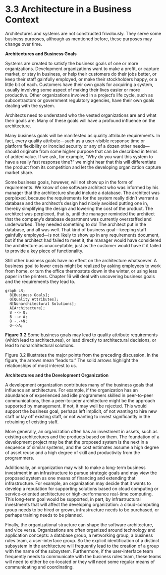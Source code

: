 3.3 Architecture in a Business Context
===

Architectures and systems are not constructed frivolously. They serve some business purposes, although as mentioned before, these purposes may change over time.

**Architectures and Business Goals**

Systems are created to satisfy the business goals of one or more organizations. Development organizations want to make a profit, or capture market, or stay in business, or help their customers do their jobs better, or keep their staff gainfully employed, or make their stockholders happy, or a little bit of each. Customers have their own goals for acquiring a system, usually involving some aspect of making their lives easier or more productive. Other organizations involved in a project’s life cycle, such as subcontractors or government regulatory agencies, have their own goals dealing with the system.

Architects need to understand who the vested organizations are and what their goals are. Many of these goals will have a profound influence on the architecture.

Many business goals will be manifested as quality attribute requirements. In fact, every quality attribute—such as a user-visible response time or platform flexibility or ironclad security or any of a dozen other needs—should originate from some higher purpose that can be described in terms of added value. If we ask, for example, “Why do you want this system to have a really fast response time?” we might hear that this will differentiate the product from its competition and let the developing organization capture market share.

Some business goals, however, will not show up in the form of requirements. We know of one software architect who was informed by his manager that the architecture should include a database. The architect was perplexed, because the requirements for the system really didn’t warrant a database and the architect’s design had nicely avoided putting one in, thereby simplifying the design and lowering the cost of the product. The architect was perplexed, that is, until the manager reminded the architect that the company’s database department was currently overstaffed and underworked. They needed something to do! The architect put in the database, and all was well. That kind of business goal—keeping staff gainfully employed—is not likely to show up in any requirements document, but if the architect had failed to meet it, the manager would have considered the architecture as unacceptable, just as the customer would have if it failed to provide a key piece of functionality.

Still other business goals have no effect on the architecture whatsoever. A business goal to lower costs might be realized by asking employees to work from home, or turn the office thermostats down in the winter, or using less paper in the printers. Chapter 16 will deal with uncovering business goals and the requirements they lead to.

```mermaid
graph LR;
  B[Business Goals];
  Q[Quality Attributes];
  N[Nonarchitectural Solutions];
  A[Architecture];
  B --> Q;
  B --> A;
  B -.->N;
  Q-->A;
```
**Figure 3.2** Some business goals may lead to quality attribute requirements (which lead to architectures), or lead directly to architectural decisions, or lead to nonarchitectural solutions.

Figure 3.2 illustrates the major points from the preceding discussion. In the figure, the arrows mean “leads to.” The solid arrows highlight the relationships of most interest to us.

**Architectures and the Development Organization**

A development organization contributes many of the business goals that influence an architecture. For example, if the organization has an abundance of experienced and idle programmers skilled in peer-to-peer communications, then a peer-to-peer architecture might be the approach supported by management. If not, it may well be rejected. This would support the business goal, perhaps left implicit, of not wanting to hire new staff or lay off existing staff, or not wanting to invest significantly in the retraining of existing staff.

More generally, an organization often has an investment in assets, such as existing architectures and the products based on them. The foundation of a development project may be that the proposed system is the next in a sequence of similar systems, and the cost estimates assume a high degree of asset reuse and a high degree of skill and productivity from the programmers.

Additionally, an organization may wish to make a long-term business investment in an infrastructure to pursue strategic goals and may view the proposed system as one means of financing and extending that infrastructure. For example, an organization may decide that it wants to develop a reputation for supporting solutions based on cloud computing or service-oriented architecture or high-performance real-time computing. This long-term goal would be supported, in part, by infrastructural investments that will affect the developing organization: a cloud-computing group needs to be hired or grown, infrastructure needs to be purchased, or perhaps training needs to be planned.

Finally, the organizational structure can shape the software architecture, and vice versa. Organizations are often organized around technology and application concepts: a database group, a networking group, a business rules team, a user-interface group. So the explicit identification of a distinct subsystem in the architecture will frequently lead to the creation of a group with the name of the subsystem. Furthermore, if the user-interface team frequently needs to communicate with the business rules team, these teams will need to either be co-located or they will need some regular means of communicating and coordinating.